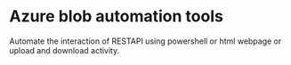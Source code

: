 # Azure blob automation tools
Automate the interaction of RESTAPI using powershell or html webpage or upload and download activity. 
